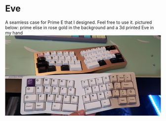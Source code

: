 # Eve
A seamless case for Prime E that I designed. Feel free to use it.
pictured below: prime elise in rose gold in the background and a 3d printed Eve in my hand
<img src="pics/pic.png">
